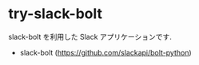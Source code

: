 # try-slack-bolt

slack-bolt を利用した Slack アプリケーションです.

 * slack-bolt (https://github.com/slackapi/bolt-python)

